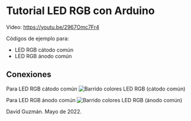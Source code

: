 # Tutorial LED RGB con Arduino
Video: https://youtu.be/2967Omc7Fr4

Códigos de ejemplo para:
- LED RGB cátodo común
- LED RGB ánodo común

## Conexiones
Para LED RGB cátodo común
![Barrido colores LED RGB (cátodo común)](https://user-images.githubusercontent.com/14864395/166974139-d65594e0-d82a-4831-86bd-8b10ae153802.png)

Para LED RGB ánodo común
![Barrido colores LED RGB (ánodo común)](https://user-images.githubusercontent.com/14864395/166974142-549292b0-4c57-4190-85a4-720df739b87c.png)

David Guzmán. Mayo de 2022.
